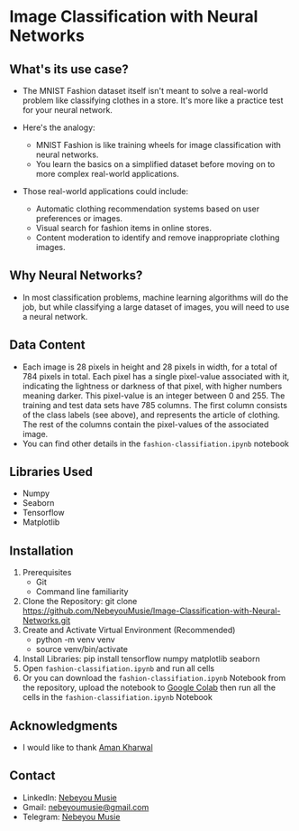# Image Classification with Neural Networks

## What's its use case?
 - The MNIST Fashion dataset itself isn't meant to solve a real-world problem like classifying clothes in a store. It's more like a practice test for your neural network.

 - Here's the analogy:
   - MNIST Fashion is like training wheels for image classification with neural networks.
   - You learn the basics on a simplified dataset before moving on to more complex real-world applications.
 - Those real-world applications could include:
   - Automatic clothing recommendation systems based on user preferences or images.
   - Visual search for fashion items in online stores.
   - Content moderation to identify and remove inappropriate clothing images.
     
## Why Neural Networks?
 - In most classification problems, machine learning algorithms will do the job, but while classifying a large dataset of images, you will need to use a neural network.

## Data Content
 - Each image is 28 pixels in height and 28 pixels in width, for a total of 784 pixels in total. Each pixel has a single pixel-value associated with it, indicating the lightness or darkness of that pixel, with higher numbers meaning darker. This pixel-value is an integer between 0 and 255. The training and test data sets have 785 columns. The first column consists of the class labels (see above), and represents the article of clothing. The rest of the columns contain the pixel-values of the associated image.
 - You can find other details in the `fashion-classifiation.ipynb` notebook

## Libraries Used
 - Numpy
 - Seaborn
 - Tensorflow
 - Matplotlib

## Installation
 1. Prerequisites
    - Git
    - Command line familiarity
 2. Clone the Repository: git clone https://github.com/NebeyouMusie/Image-Classification-with-Neural-Networks.git
 3. Create and Activate Virtual Environment (Recommended)
    - python -m venv venv
    - source venv/bin/activate
 4. Install Libraries: pip install tensorflow numpy matplotlib seaborn
 5. Open `fashion-classifiation.ipynb` and run all cells
 6. Or you can download the `fashion-classifiation.ipynb` Notebook from the repository, upload the notebook to [Google Colab](https://colab.research.google.com/) then run all the cells in the `fashion-classifiation.ipynb` Notebook

## Acknowledgments
 - I would like to thank [Aman Kharwal](https://www.linkedin.com/in/aman-kharwal)
   
## Contact
 - LinkedIn: [Nebeyou Musie](https://www.linkedin.com/in/nebeyou-musie)
 - Gmail: nebeyoumusie@gmail.com
 - Telegram: [Nebeyou Musie](https://t.me/NebeyouMusie)

